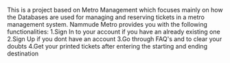 This is a project based on Metro Management which focuses mainly on how the Databases are used for managing and reserving tickets in a metro management system.
Nammude Metro provides you with the following functionalities:
1.Sign In to your account if you have an already existing one
2.Sign Up if you dont have an account
3.Go through FAQ's and to clear your doubts
4.Get your printed tickets after entering the starting and ending destination
